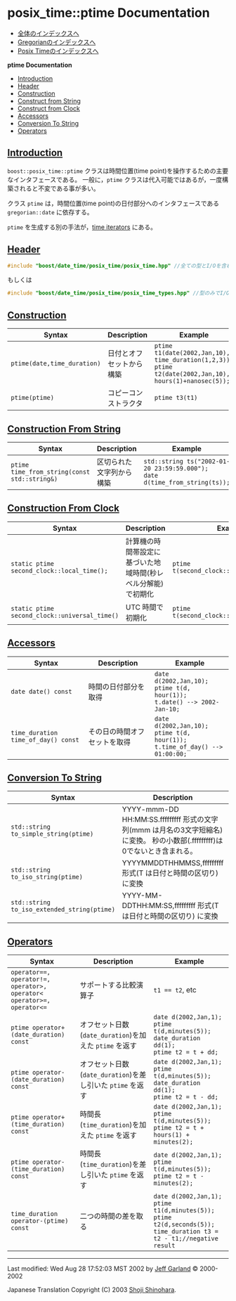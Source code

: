 # posix_time::ptime Documentation

- [全体のインデックスへ](../date_time.md)
- [Gregorianのインデックスへ](gregorian.md)
- [Posix Timeのインデックスへ](posix_time.md)

**ptime Documentation**

- [Introduction](#introduction)
- [Header](#header)
- [Construction](#construction)
- [Construct from String](#construct-from-string)
- [Construct from Clock](#construct-from-clock)
- [Accessors](#accessors)
- [Conversion To String](#conversion-to-string)
- [Operators](#operators)


## <a id="introduction" href="#introduction">Introduction</a>
`boost::posix_time::ptime` クラスは時間位置(time point)を操作するための主要なインタフェースである。 一般に，`ptime` クラスは代入可能ではあるが，一度構築されると不変である事が多い。

クラス `ptime` は，時間位置(time point)の日付部分へのインタフェースである `gregorian::date` に依存する。

`ptime` を生成する別の手法が，[time iterators](time_iterators.md) にある。


## <a id="header" href="#header">Header</a>
```cpp
#include "boost/date_time/posix_time/posix_time.hpp" //全ての型とI/Oを含む
```

もしくは

```cpp
#include "boost/date_time/posix_time/posix_time_types.hpp" //型のみでI/Oは含まない
```


## <a id="construction" href="#construction">Construction</a>

| Syntax | Description | Example |
|--------|-------------|---------|
| `ptime(date,time_duration)` | 日付とオフセットから構築 | `ptime t1(date(2002,Jan,10), time_duration(1,2,3));`<br/> `ptime t2(date(2002,Jan,10), hours(1)+nanosec(5));` |
| `ptime(ptime)` | コピーコンストラクタ | `ptime t3(t1)` |


## <a id="construct-from-string" href="#construct-from-string">Construction From String</a>

| Syntax | Description | Example |
|--------|-------------|---------|
| `ptime time_from_string(const std::string&)` | 区切られた文字列から構築 | `std::string ts("2002-01-20 23:59:59.000");`<br/> `date d(time_from_string(ts));` |


## <a id="construct-from-clock" href="#construct-from-clock">Construction From Clock</a>

| Syntax | Description | Example |
|--------|-------------|---------|
| `static ptime second_clock::local_time();` | 計算機の時間帯設定に基づいた地域時間(秒レベル分解能)で初期化 | `ptime t(second_clock::local_time());` |
| `static ptime second_clock::universal_time()` | UTC 時間で初期化 | `ptime t(second_clock::universal_day());` |


## <a id="accessors" href="#accessors">Accessors</a>

| Syntax | Description | Example |
|--------|-------------|---------|
| `date date() const` | 時間の日付部分を取得 | `date d(2002,Jan,10);`<br/> `ptime t(d, hour(1));`<br/> `t.date() --> 2002-Jan-10;` |
| `time_duration time_of_day() const` | その日の時間オフセットを取得 | `date d(2002,Jan,10);`<br/> `ptime t(d, hour(1));`<br/> `t.time_of_day() --> 01:00:00;` |


## <a id="conversion-to-string" href="#conversion-to-string">Conversion To String</a>

| Syntax | Description | Example |
|--------|-------------|---------|
| `std::string to_simple_string(ptime)` | YYYY-mmm-DD HH:MM:SS.fffffffff 形式の文字列(mmm は月名の3文字短縮名)に変換。 秒の小数部(.fffffffff)は0でないとき含まれる。 | 2002-Jan-01 10:00:01.123456789 |
| `std::string to_iso_string(ptime)` | YYYYMMDDTHHMMSS,fffffffff 形式(T は日付と時間の区切り) に変換 | 20020131T100001,123456789 |
| `std::string to_iso_extended_string(ptime)` | YYYY-MM-DDTHH:MM:SS,fffffffff 形式(T は日付と時間の区切り) に変換 | 2002-01-31T10:00:01,123456789 |


## <a id="operators" href="#operators">Operators</a>

| Syntax | Description | Example |
|--------|-------------|---------|
| `operator==, operator!=,`<br/> `operator>, operator<` <br/> `operator>=, operator<=` | サポートする比較演算子 | `t1 == t2`, etc |
| `ptime operator+(date_duration) const` | オフセット日数(`date_duration`)を加えた `ptime` を返す | `date d(2002,Jan,1);`<br/> `ptime t(d,minutes(5));`<br/> `date_duration dd(1);`<br/> `ptime t2 = t + dd;` |
| `ptime operator-(date_duration) const` | オフセット日数(`date_duration`)を差し引いた `ptime` を返す | `date d(2002,Jan,1);`<br/> `ptime t(d,minutes(5));`<br/> `date_duration dd(1);`<br/> `ptime t2 = t - dd;` |
| `ptime operator+(time_duration) const` | 時間長(`time_duration`)を加えた `ptime` を返す | `date d(2002,Jan,1);`<br/> `ptime t(d,minutes(5));`<br/> `ptime t2 = t + hours(1) + minutes(2);` |
| `ptime operator-(time_duration) const` | 時間長(`time_duration`)を差し引いた `ptime` を返す | `date d(2002,Jan,1);`<br/> `ptime t(d,minutes(5));`<br/> `ptime t2 = t - minutes(2);` |
| `time_duration operator-(ptime) const` | 二つの時間の差を取る | `date d(2002,Jan,1);`<br/> `ptime t1(d,minutes(5));`<br/> `ptime t2(d,seconds(5));`<br/> `time_duration t3 = t2 - t1;//negative result` |


***
Last modified: Wed Aug 28 17:52:03 MST 2002 by [Jeff Garland](mailto:jeff@crystalclearsoftware.com) © 2000-2002 

Japanese Translation Copyright (C) 2003 [Shoji Shinohara](mailto:sshino@cppll.jp).


